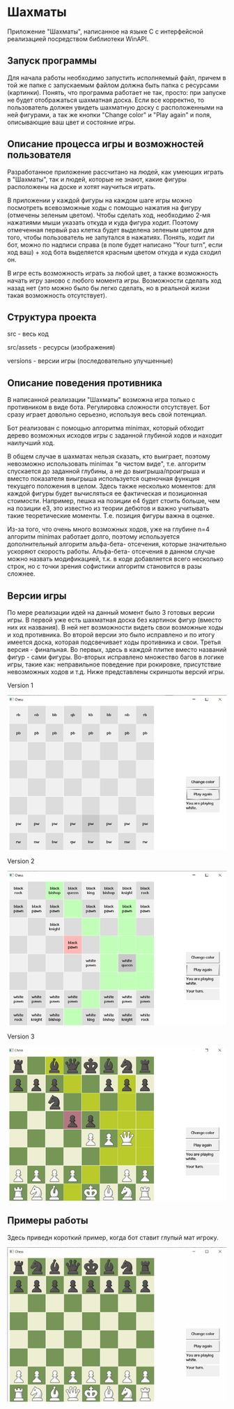 # Шахматы
Приложение "Шахматы", написанное на языке C с интерфейсной реализацией посредством библиотеки WinAPI.
## Запуск программы
Для начала работы необходимо запустить исполняемый файл, причем в той же папке с запускаемым файлом должна быть папка с ресурсами (картинки). Понять, что программа работает не так, просто: при запуске не будет отображаться шахматная доска. Если все корректно, то пользователь должен увидеть шахматную доску с расположенными на ней фигурами, а так же кнопки "Change color" и "Play again" и поля, описывающие ваш цвет и состояние игры.
## Описание процесса игры и возможностей пользователя
Разработанное приложение рассчитано на людей, как умеющих играть в "Шахматы", так и людей, которые не знают, какие фигуры расположены на доске и хотят научиться играть. 

В приложении у каждой фигуры на каждом шаге игры можно посмотреть всевозможные ходы с помощью нажатия на фигуру (отмечены зеленым цветом). Чтобы сделать ход, необходимо 2-мя нажатиями мыши указать откуда и куда фигура ходит. Поэтому отмеченная первый раз клетка будет выделена зеленым цветом для того, чтобы пользователь не запутался в нажатиях. Понять, ходит ли бот, можно по надписи справа (в поле будет написано "Your turn", если ход ваш) + ход бота выделяется красным цветом откуда и куда сходил он.

В игре есть возможность играть за любой цвет, а также возможность начать игру заново с любого момента игры. Возможности сделать ход назад нет (это можно было бы легко сделать, но в реальной жизни такая возможность отсутствует). 
## Структура проекта
src - весь код

src/assets - ресурсы (изображения)

versions - версии игры (последовательно улучшенные)

## Описание поведения противника
В написанной реализации "Шахматы" возможна игра только с противником в виде бота. Регулировка сложности отсутствует. Бот сразу играет довольно серьезно, используя весь свой потенциал. 

Бот реализован с помощью алгоритма minimax, который обходит дерево возможных исходов игры с заданной глубиной ходов и находит наилучший ход.

В общем случае в шахматах нельзя сказать, кто выиграет, поэтому невозможно использовать minimax "в чистом виде", т.е. алгоритм спускается до заданной глубины, а не до выигрыша/проигрыша и вместо показателя виыгрыша используется оценочная функция текущего положения в целом. Здесь также несколько моментов: для каждой фигуры будет вычисляться ее фактическая и позиционная стоимости. Например, пешка на позиции e4 будет стоить больше, чем на позиции e3, это известно из теории дебютов и важно учитывать такие теоретические моменты. Т.е. позиция фигуры важна в оценке.

Из-за того, что очень много возможных ходов, уже на глубине n=4 алгоритм minimax работает долго, поэтому используется дополнительный алгоритм альфа-бета- отсечения, которые значительно ускоряют скорость работы. Альфа-бета- отсечения в данном случае можно назвать модификацией, т.к. в коде добавляется всего несколько строк, но с точки зрения софистики алгоритм становится в разы сложнее.

## Версии игры
По мере реализации идей на данный момент было 3 готовых версии игры. В первой уже есть шахматная доска без картинок фигур (вместо них их названия). В ней нет возможности видеть свои возможные ходы и ход противника. Во второй версии это было исправлено и по итогу имеется доска, которая подсвечивает ходы противника и свои. Третья версия - финальная. Во первых, здесь в каждой плитке вместо названий фигур - сами фигуры. Во-вторых исправлено множество багов в логике игры, такие как: неправильное поведение при рокировке, присутствие невозможных ходов и т.д. Ниже представлены скриншоты версий игры.

Version 1

![alt text](https://github.com/ValeriaMatveeva1/chess/blob/main/examples/v1.png)

Version 2

![alt text](https://github.com/ValeriaMatveeva1/chess/blob/main/examples/v2.png)

Version 3

![alt text](https://github.com/ValeriaMatveeva1/chess/blob/main/examples/v3.png)

## Примеры работы
Здесь приведн короткий пример, когда бот ставит глупый мат игроку.

![image](https://github.com/ValeriaMatveeva1/chess/blob/main/examples/gg.gif)

